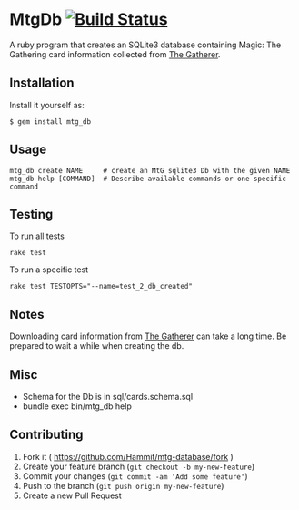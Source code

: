 # MtgDb [![Build Status](https://travis-ci.org/Hammit/mtg-database.svg?branch=master)](https://travis-ci.org/Hammit/mtg-database)

A ruby program that creates an SQLite3 database containing Magic: The Gathering
card information collected from [The Gatherer](http://gatherer.wizards.com/ "The Gatherer").

## Installation

Install it yourself as:

    $ gem install mtg_db

## Usage

    mtg_db create NAME     # create an MtG sqlite3 Db with the given NAME
    mtg_db help [COMMAND]  # Describe available commands or one specific command

## Testing

To run all tests

    rake test

To run a specific test

    rake test TESTOPTS="--name=test_2_db_created"

## Notes
Downloading card information from [The Gatherer](http://gatherer.wizards.com/ "The Gatherer")
can take a long time. Be prepared to wait a while when creating the db.

## Misc
* Schema for the Db is in sql/cards.schema.sql
* bundle exec bin/mtg_db help

## Contributing

1. Fork it ( https://github.com/Hammit/mtg-database/fork )
2. Create your feature branch (`git checkout -b my-new-feature`)
3. Commit your changes (`git commit -am 'Add some feature'`)
4. Push to the branch (`git push origin my-new-feature`)
5. Create a new Pull Request